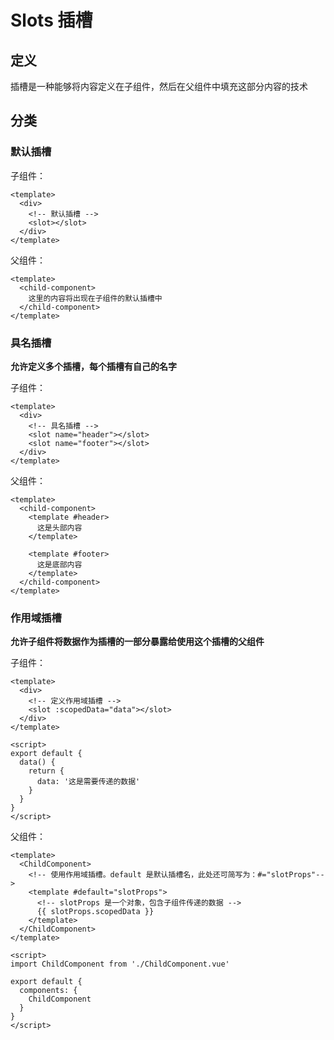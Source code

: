 # Slots 插槽

## 定义

插槽是一种能够将内容定义在子组件，然后在父组件中填充这部分内容的技术

## 分类

### 默认插槽

子组件：

```vue
<template>
  <div>
    <!-- 默认插槽 -->
    <slot></slot>
  </div>
</template>

```

父组件：

```vue
<template>
  <child-component>
    这里的内容将出现在子组件的默认插槽中
  </child-component>
</template>
```

### 具名插槽

**允许定义多个插槽，每个插槽有自己的名字**

子组件：

```vue
<template>
  <div>
    <!-- 具名插槽 -->
    <slot name="header"></slot>
    <slot name="footer"></slot>
  </div>
</template>

```

父组件：

```vue
<template>
  <child-component>
    <template #header>
      这是头部内容
    </template>

    <template #footer>
      这是底部内容
    </template>
  </child-component>
</template>

```

### 作用域插槽

**允许子组件将数据作为插槽的一部分暴露给使用这个插槽的父组件**

子组件：

```vue
<template>
  <div>
    <!-- 定义作用域插槽 -->
    <slot :scopedData="data"></slot>
  </div>
</template> 

<script>
export default {
  data() {
    return {
      data: '这是需要传递的数据'
    }
  }
}
</script>
```

父组件：

```vue
<template>
  <ChildComponent>
    <!-- 使用作用域插槽。default 是默认插槽名，此处还可简写为：#="slotProps"-->
    <template #default="slotProps">
      <!-- slotProps 是一个对象，包含子组件传递的数据 -->
      {{ slotProps.scopedData }}
    </template>
  </ChildComponent>
</template>

<script>
import ChildComponent from './ChildComponent.vue'

export default {
  components: {
    ChildComponent
  }
}
</script>
```
